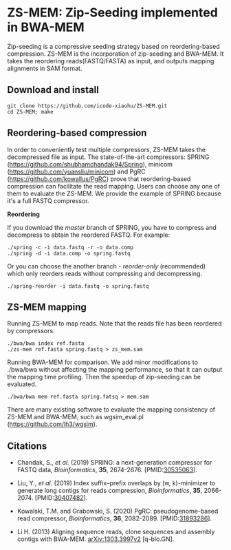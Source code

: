 # ZS-MEM: Zip-Seeding implemented in BWA-MEM
Zip-seeding is a compressive seeding strategy based on reordering-based compression.
ZS-MEM is the incorporation of zip-seeding and BWA-MEM. It takes the reordering reads(FASTQ/FASTA) as input,
and outputs mapping alignments in SAM format.

## Download and install

	git clone https://github.com/icode-xiaohu/ZS-MEM.git
	cd ZS-MEM; make


## Reordering-based compression

In order to conveniently test multiple compressors, ZS-MEM takes 
the decompressed file as input. The state-of-the-art compressors: 
SPRING (https://github.com/shubhamchandak94/Spring), minicom (https://github.com/yuansliu/minicom) and PgRC (https://github.com/kowallus/PgRC) 
prove that reordering-based compression can  facilitate the read mapping. Users can choose any one of them to evaluate the ZS-MEM. 
We provide the example of SPRING because it's a full FASTQ compressor.


**Reordering**

If you download the *master* branch of SPRING, you have to compress and 
decompress to abtain the reordered FASTQ. For example:

	./spring -c -i data.fastq -r -o data.comp
	./spring -d -i data.comp -o spring.fastq
	
Or you can choose the another branch - *reorder-only* (recommended)
which only reorders reads without compressing and decompressing.  

	./spring-reorder -i data.fastq -o spring.fastq

## ZS-MEM mapping
Running ZS-MEM to map reads. Note that the reads file has been reordered by compressors.

	./bwa/bwa index ref.fasta
	./zs-mem ref.fasta spring.fastq > zs_mem.sam
	
Running BWA-MEM for comparison. We add minor modifications to ./bwa/bwa without affecting 
the mapping performance, so that it can output the mapping time profiling. 
Then the speedup of zip-seeding can be evaluated.

	./bwa/bwa mem ref.fasta spring.fatsq > mem.sam
	
There are many existing software to evaluate the mapping consistency of ZS-MEM and BWA-MEM, 
such as wgsim_eval.pl (https://github.com/lh3/wgsim).

## Citations
* Chandak, S., *et al*. (2019) SPRING: a next-generation compressor for FASTQ data, *Bioinformatics*, **35**, 
 2674-2676. [PMID:[30535063][1]].
 
* Liu, Y., *et al*. (2019) Index suffix–prefix overlaps by (w, k)-minimizer to generate long contigs for reads compression, *Bioinformatics*, **35**, 
 2066-2074. [PMID:[30407482][2]].
 
* Kowalski, T.M. and Grabowski, S. (2020) PgRC: pseudogenome-based read compressor, *Bioinformatics*, **36**, 
 2082-2089. [PMID:[31893286][3]].
 
* Li H. (2013) Aligning sequence reads, clone sequences and assembly contigs
 with BWA-MEM. [arXiv:1303.3997v2][4] [q-bio.GN].


[1]: https://www.ncbi.nlm.nih.gov/pubmed/30535063
[2]: https://www.ncbi.nlm.nih.gov/pubmed/30407482
[3]: https://www.ncbi.nlm.nih.gov/pubmed/31893286
[4]: https://arxiv.org/abs/1303.3997

